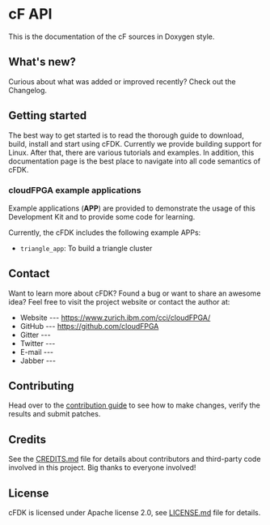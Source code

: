 # cF API

This is the documentation of the cF sources in Doxygen style.

## What's new?
Curious about what was added or improved recently? Check out the Changelog.

## Getting started
The best way to get started is to read the thorough guide to download, build, install and start using cFDK. 
Currently we provide building support for Linux. After that, there are various tutorials and examples.
In addition, this documentation page is the best place to navigate into all code semantics of cFDK.

### cloudFPGA example applications

Example applications (**APP**) are provided to demonstrate the usage of this Development Kit and to provide some code for learning.

Currently, the cFDK includes the following example APPs:

* `triangle_app`: To build a triangle cluster

## Contact

Want to learn more about cFDK? Found a bug or want to share an awesome idea?
Feel free to visit the project website or contact the author at:

-   Website --- https://www.zurich.ibm.com/cci/cloudFPGA/
-   GitHub --- https://github.com/cloudFPGA
-   Gitter --- 
-   Twitter --- 
-   E-mail --- 
-   Jabber --- 

## Contributing
Head over to the [contribution guide](CONTRIBUTING.md) to see how to make
changes, verify the results and submit patches.


## Credits

See the [CREDITS.md](CREDITS.md) file for details about contributors and
third-party code involved in this project. Big thanks to everyone involved!

## License

cFDK is licensed under Apache license 2.0, see [LICENSE.md](LICENSE.md) file for
details.
